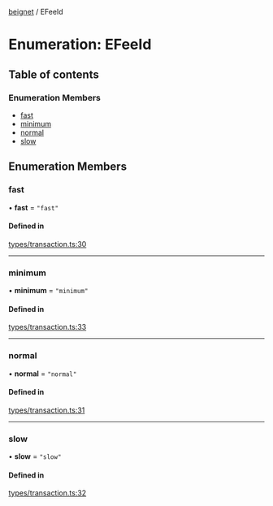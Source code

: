 [beignet](../README.md) / EFeeId

# Enumeration: EFeeId

## Table of contents

### Enumeration Members

- [fast](EFeeId.md#fast)
- [minimum](EFeeId.md#minimum)
- [normal](EFeeId.md#normal)
- [slow](EFeeId.md#slow)

## Enumeration Members

### fast

• **fast** = ``"fast"``

#### Defined in

[types/transaction.ts:30](https://github.com/synonymdev/beignet/blob/6c60ef8/src/types/transaction.ts#L30)

___

### minimum

• **minimum** = ``"minimum"``

#### Defined in

[types/transaction.ts:33](https://github.com/synonymdev/beignet/blob/6c60ef8/src/types/transaction.ts#L33)

___

### normal

• **normal** = ``"normal"``

#### Defined in

[types/transaction.ts:31](https://github.com/synonymdev/beignet/blob/6c60ef8/src/types/transaction.ts#L31)

___

### slow

• **slow** = ``"slow"``

#### Defined in

[types/transaction.ts:32](https://github.com/synonymdev/beignet/blob/6c60ef8/src/types/transaction.ts#L32)
